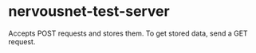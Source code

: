 # nervousnet-test-server
Accepts POST requests and stores them. To get stored data, send a GET request.
